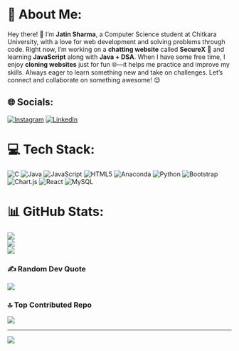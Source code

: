 # 💫 About Me:
Hey there! 👋 I’m **Jatin Sharma**, a Computer Science student at Chitkara University, with a love for web development and solving problems through code. Right now, I’m working on a **chatting website** called **SecureX** 💬 and learning **JavaScript** along with **Java + DSA**. When I have some free time, I enjoy **cloning websites** just for fun 🌐—it helps me practice and improve my skills. Always eager to learn something new and take on challenges. Let’s connect and collaborate on something awesome! 😊


## 🌐 Socials:
[![Instagram](https://img.shields.io/badge/Instagram-%23E4405F.svg?logo=Instagram&logoColor=white)](https://instagram.com/Jatin_Sharma_2435) [![LinkedIn](https://img.shields.io/badge/LinkedIn-%230077B5.svg?logo=linkedin&logoColor=white)](https://linkedin.com/in/https://www.linkedin.com/in/jatin-sharma-391830283/) 

# 💻 Tech Stack:
![C](https://img.shields.io/badge/c-%2300599C.svg?style=for-the-badge&logo=c&logoColor=white) ![Java](https://img.shields.io/badge/java-%23ED8B00.svg?style=for-the-badge&logo=openjdk&logoColor=white) ![JavaScript](https://img.shields.io/badge/javascript-%23323330.svg?style=for-the-badge&logo=javascript&logoColor=%23F7DF1E) ![HTML5](https://img.shields.io/badge/html5-%23E34F26.svg?style=for-the-badge&logo=html5&logoColor=white) ![Anaconda](https://img.shields.io/badge/Anaconda-%2344A833.svg?style=for-the-badge&logo=anaconda&logoColor=white) ![Python](https://img.shields.io/badge/python-3670A0?style=for-the-badge&logo=python&logoColor=ffdd54) ![Bootstrap](https://img.shields.io/badge/bootstrap-%238511FA.svg?style=for-the-badge&logo=bootstrap&logoColor=white) ![Chart.js](https://img.shields.io/badge/chart.js-F5788D.svg?style=for-the-badge&logo=chart.js&logoColor=white) ![React](https://img.shields.io/badge/react-%2320232a.svg?style=for-the-badge&logo=react&logoColor=%2361DAFB) ![MySQL](https://img.shields.io/badge/mysql-4479A1.svg?style=for-the-badge&logo=mysql&logoColor=white)
# 📊 GitHub Stats:
![](https://github-readme-stats.vercel.app/api?username=Jatin-L1&theme=dark&hide_border=false&include_all_commits=true&count_private=false)<br/>
![](https://github-readme-streak-stats.herokuapp.com/?user=Jatin-L1&theme=dark&hide_border=false)<br/>
![](https://github-readme-stats.vercel.app/api/top-langs/?username=Jatin-L1&theme=dark&hide_border=false&include_all_commits=true&count_private=false&layout=compact)

### ✍️ Random Dev Quote
![](https://quotes-github-readme.vercel.app/api?type=vetical&theme=dark)

### 🔝 Top Contributed Repo
![](https://github-contributor-stats.vercel.app/api?username=Jatin-L1&limit=5&theme=dark&combine_all_yearly_contributions=true)

---
[![](https://visitcount.itsvg.in/api?id=Jatin-L1&icon=5&color=1)](https://visitcount.itsvg.in)

<!-- Proudly created with GPRM ( https://gprm.itsvg.in ) -->
